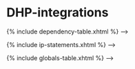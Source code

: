 # DHP-integrations

{% include dependency-table.xhtml %} -->

{% include ip-statements.xhtml %} -->

{% include globals-table.xhtml %} -->

